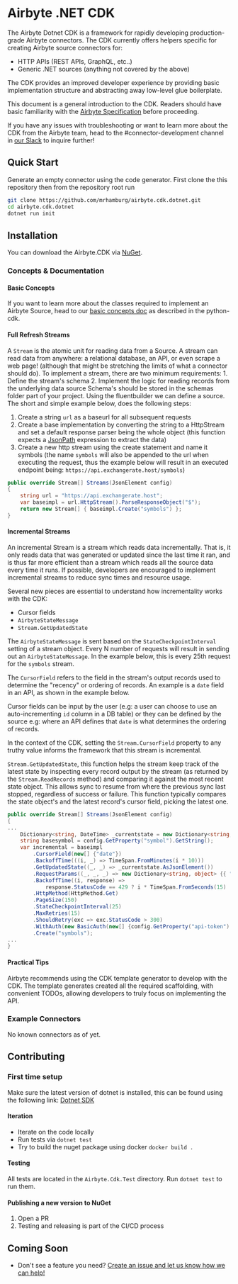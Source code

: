 # Airbyte .NET CDK

The Airbyte Dotnet CDK is a framework for rapidly developing production-grade Airbyte connectors. The CDK currently offers helpers specific for creating Airbyte source connectors for:

* HTTP APIs \(REST APIs, GraphQL, etc..\)
* Generic .NET sources \(anything not covered by the above\)

The CDK provides an improved developer experience by providing basic implementation structure and abstracting away low-level glue boilerplate.

This document is a general introduction to the CDK. Readers should have basic familiarity with the [Airbyte Specification](https://docs.airbyte.io/architecture/airbyte-specification) before proceeding.

If you have any issues with troubleshooting or want to learn more about the CDK from the Airbyte team, head to the \#connector-development channel in [our Slack](https://airbytehq.slack.com/ssb/redirect) to inquire further!

## Quick Start

Generate an empty connector using the code generator. First clone the this repository then from the repository root run

```bash
git clone https://github.com/mrhamburg/airbyte.cdk.dotnet.git
cd airbyte.cdk.dotnet
dotnet run init
```

## Installation

You can download the Airbyte.CDK via [NuGet](https://www.nuget.org/packages/Airbyte.Cdk/).

### Concepts & Documentation
#### Basic Concepts
If you want to learn more about the classes required to implement an Airbyte Source, head to our [basic concepts doc](..\cdk-python\basic-concepts.md) as described in the python-cdk.
#### Full Refresh Streams
A `Stream` is the atomic unit for reading data from a Source. A stream can read data from anywhere: a relational database, an API, or even scrape a web page! \(although that might be stretching the limits of what a connector should do\).
To implement a stream, there are two minimum requirements: 1. Define the stream's schema 2. Implement the logic for reading records from the underlying data source
Schema's should be stored in the schemas folder part of your project.
Using the fluentbuilder we can define a source. The short and simple example below, does the following steps:
1. Create a string `url` as a baseurl for all subsequent requests
2. Create a base implementation by converting the string to a HttpStream and set a default response parser being the whole object (this function expects a [JsonPath](https://github.com/json-path/JsonPath) expression to extract the data)
3. Create a new http stream using the create statement and name it symbols (the name `symbols` will also be appended to the url when executing the request, thus the example below will result in an executed endpoint being: `https://api.exchangerate.host/symbols`)
```csharp
public override Stream[] Streams(JsonElement config)
{
    string url = "https://api.exchangerate.host";
    var baseimpl = url.HttpStream().ParseResponseObject("$");
    return new Stream[] { baseimpl.Create("symbols") };
}
```

#### Incremental Streams
An incremental Stream is a stream which reads data incrementally. That is, it only reads data that was generated or updated since the last time it ran, and is thus far more efficient than a stream which reads all the source data every time it runs. If possible, developers are encouraged to implement incremental streams to reduce sync times and resource usage.

Several new pieces are essential to understand how incrementality works with the CDK:

* Cursor fields
* `AirbyteStateMessage`
* `Stream.GetUpdatedState`

The `AirbyteStateMessage` is sent based on the `StateCheckpointInterval` setting of a stream object. Every N number of requests will result in sending out an `AirbyteStateMessage`. In the example below, this is every 25th request for the `symbols` stream.

The `CursorField` refers to the field in the stream's output records used to determine the "recency" or ordering of records. An example is a `date` field in an API, as shown in the example below.

Cursor fields can be input by the user \(e.g: a user can choose to use an auto-incrementing `id` column in a DB table\) or they can be defined by the source e.g: where an API defines that `date` is what determines the ordering of records.

In the context of the CDK, setting the `Stream.CursorField` property to any truthy value informs the framework that this stream is incremental.

`Stream.GetUpdatedState`, this function helps the stream keep track of the latest state by inspecting every record output by the stream \(as returned by the `Stream.ReadRecords` method\) and comparing it against the most recent state object. This allows sync to resume from where the previous sync last stopped, regardless of success or failure. This function typically compares the state object's and the latest record's cursor field, picking the latest one.


```csharp
public override Stream[] Streams(JsonElement config)
{
...
    Dictionary<string, DateTime> _currentstate = new Dictionary<string, DateTime>();
    string basesymbol = config.GetProperty("symbol").GetString();
    var incremental = baseimpl
        .CursorField(new[] {"date"})
        .BackoffTime(((i, _) => TimeSpan.FromMinutes(i * 10)))
        .GetUpdatedState((_, _) => _currentstate.AsJsonElement())
        .RequestParams((_, _, _) => new Dictionary<string, object> {{ "date", _currentstate[basesymbol] } })
        .BackoffTime((i, response) =>
            response.StatusCode == 429 ? i * TimeSpan.FromSeconds(15) : TimeSpan.FromMinutes(1))
        .HttpMethod(HttpMethod.Get)
        .PageSize(150)
        .StateCheckpointInterval(25)
        .MaxRetries(15)
        .ShouldRetry(exc => exc.StatusCode > 300)
        .WithAuth(new BasicAuth(new[] {config.GetProperty("api-token").GetString()}))
        .Create("symbols");
...
}
```

#### Practical Tips

Airbyte recommends using the CDK template generator to develop with the CDK. The template generates created all the required scaffolding, with convenient TODOs, allowing developers to truly focus on implementing the API.

### Example Connectors

No known connectors as of yet.

## Contributing

### First time setup

Make sure the latest version of dotnet is installed, this can be found using the following link: [Dotnet SDK](https://dotnet.microsoft.com/download)

#### Iteration

* Iterate on the code locally
* Run tests via `dotnet test`
* Try to build the nuget package using docker `docker build .`

#### Testing

All tests are located in the `Airbyte.Cdk.Test` directory. Run `dotnet test` to run them.

#### Publishing a new version to NuGet

1. Open a PR
2. Testing and releasing is part of the CI/CD process

## Coming Soon

* Don't see a feature you need? [Create an issue and let us know how we can help!](https://github.com/mrhamburg/airbyte.cdk.dotnet/issues/new)

